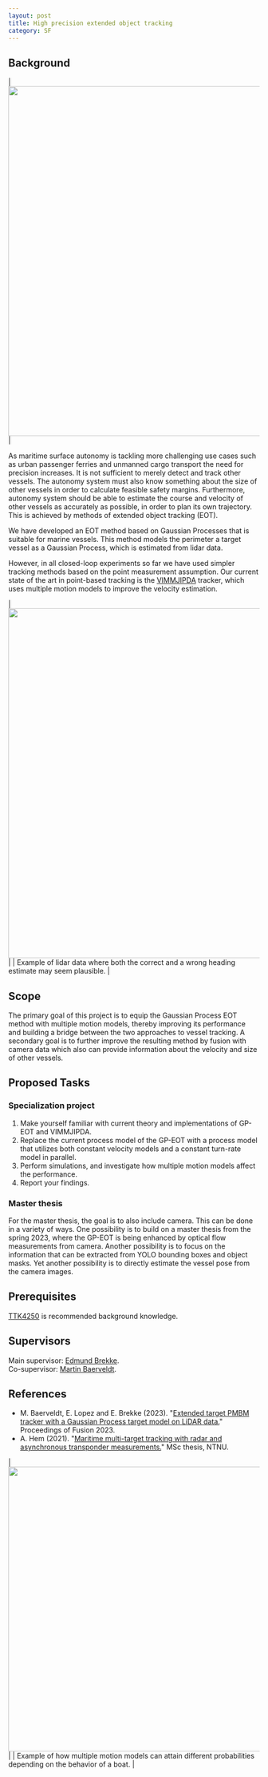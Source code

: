 ```yaml
---
layout: post
title: High precision extended object tracking
category: SF
---
```

## Background

|<img src="{{site.url}}/assets/lidarcam.png" width="700"> | 

As maritime surface autonomy is tackling more challenging use cases such as urban passenger ferries and unmanned cargo transport the need for precision increases. It is not sufficient to merely detect and track other vessels. 
The autonomy system must also know something about the size of other vessels in order to calculate feasible safety margins. 
Furthermore, autonomy system should be able to estimate the course and velocity of other vessels as accurately as possible, in order to plan its own trajectory. This is achieved by methods of extended object tracking (EOT). 

We have developed an EOT method based on Gaussian Processes that is suitable for marine vessels. This method models the perimeter a target vessel as a Gaussian Process, which is estimated from lidar data. 

However, in all closed-loop experiments so far we have used simpler tracking methods based on the point measurement assumption. Our current state of the art in point-based tracking is the [VIMMJIPDA](https://codeocean.com/capsule/3448343/tree/v1) tracker, which uses multiple motion models to improve the velocity estimation. 


|<img src="{{site.url}}/assets/headingests.png" width="700"> | 
| Example of lidar data where both the correct and a wrong heading estimate may seem plausible. |


## Scope


The primary goal of this project is to equip the Gaussian Process EOT method with multiple motion models, thereby improving its performance and building a bridge between the two approaches to vessel tracking. A secondary goal is to further improve the resulting method by fusion with camera data which also can provide information about the velocity and size of other vessels.


## Proposed Tasks
### Specialization project
1. Make yourself familiar with current theory and implementations of GP-EOT and VIMMJIPDA. 
2. Replace the current process model of the GP-EOT with a process model that utilizes both constant velocity models and a constant turn-rate model in parallel. 
3. Perform simulations, and investigate how multiple motion models affect the performance. 
4. Report your findings. 




### Master thesis

For the master thesis, the goal is to also include camera. This can be done in a variety of ways. One possibility is to build on a master thesis from the spring 2023, where the GP-EOT is being enhanced by optical flow measurements from camera. 
Another possibility is to focus on the information that can be extracted from YOLO bounding boxes and object masks. 
Yet another possibility is to directly estimate the vessel pose from the camera images. 

## Prerequisites
[TTK4250](https://www.ntnu.no/studier/emner/TTK4250#tab=omEmnet) is recommended background knowledge. 


## Supervisors
Main supervisor: [Edmund Brekke](http://www.ntnu.no/ansatte/edmund.brekke).<br>
Co-supervisor: [Martin Baerveldt](https://www.ntnu.no/ansatte/martin.baerveldt).<br>

## References
* M. Baerveldt, E. Lopez and E. Brekke (2023). "<a href="hhttps://ieeexplore.ieee.org/document/10224156">Extended target PMBM tracker with a Gaussian Process target model on LiDAR data.</a>" Proceedings of Fusion 2023.
* A. Hem (2021). "<a href="hhttps://ntnuopen.ntnu.no/ntnu-xmlui/handle/11250/2781021?show=full&locale-attribute=no">Maritime multi-target tracking with radar and asynchronous transponder measurements.</a>" MSc thesis, NTNU. 

|<img src="{{site.url}}/assets/modelprobs.png" width="570"> | 
| Example of how multiple motion models can attain different probabilities depending on the behavior of a boat. |

